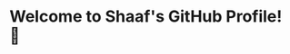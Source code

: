 # Welcome to Shaaf's GitHub Profile! 👋

<!--
Hi there! I'm Shaaf Yousaf, a passionate FullStack and Machine Learning developer studying at University of Toronto. I specialize in creating innovative solutions using cutting-edge technologies. My work spans across web development, machine learning, game development, and system programming. I love exploring new ideas and turning them into reality through code.

<!-- 
## 📫 Connect with Me
- **🔗 LinkedIn**: [shaafyousaf](https://www.linkedin.com/in/shaafyousaf/)
- **🌐 Website**: [shaafyousaf.me](https://shaafplayz.github.io/)

---
*"Code is like humor. When you have to explain it, it's bad."* 💻 -->
